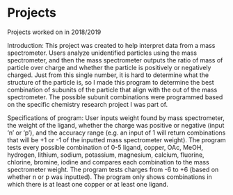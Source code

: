 # Projects
Projects worked on in 2018/2019

Introduction:
This project was created to help interpret data from a mass spectrometer. Users analyze unidentified particles using the mass spectrometer, and then the mass spectrometer outputs the ratio of mass of particle over charge and whether the particle is positively or negatively charged. Just from this single number, it is hard to determine what the structure of the particle is, so I made this program to determine the best combination of subunits of the particle that align with the out of the mass spectrometer. The possible subunit combinations were programmed based on the specific chemistry research project I was part of. 

Specifications of program:
User inputs weight found by mass spectrometer, the weight of the ligand, whether the charge was positive or negative (input ‘n’ or ‘p’), and the accuracy range (e.g. an input of 1 will return combinations that will be +1 or -1 of the inputted mass spectrometer weight).
The program tests every possible combination of 0-5 ligand, copper, OAc, MeOH, hydrogen, lithium, sodium, potassium, magnesium, calcium, fluorine, chlorine, bromine, iodine and compares each combination to the mass spectrometer weight. The program tests charges from -6 to +6 (based on whether n or p was inputted).
The program only shows combinations in which there is at least one copper or at least one ligand.
